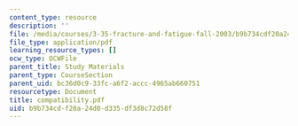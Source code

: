 ```yaml
---
content_type: resource
description: ''
file: /media/courses/3-35-fracture-and-fatigue-fall-2003/b9b734cdf20a24d0d335df3d8c72d58f_compatibility.pdf
file_type: application/pdf
learning_resource_types: []
ocw_type: OCWFile
parent_title: Study Materials
parent_type: CourseSection
parent_uid: bc36d0c9-33fc-a6f2-accc-4965ab660751
resourcetype: Document
title: compatibility.pdf
uid: b9b734cd-f20a-24d0-d335-df3d8c72d58f
---
```

